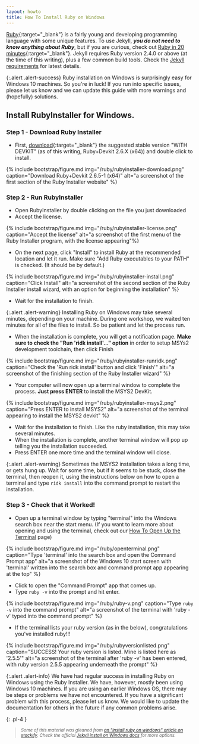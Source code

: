 ```yaml
---
layout: howto
title: How To Install Ruby on Windows
---
```


[Ruby](https://www.ruby-lang.org/en/){:target="_blank"} is a fairly young and developing programming language with some unique features. 
To use Jekyll, ***you do not need to know anything about Ruby***, but if you are curious, check out [Ruby in 20 minutes](https://www.ruby-lang.org/en/documentation/quickstart/){:target="_blank"}.
Jekyll requires Ruby version 2.4.0 or above (at the time of this writing), plus a few common build tools. 
Check the [Jekyll requirements](https://jekyllrb.com/docs/installation/) for latest details.

{:.alert .alert-success}
Ruby installation on Windows is surprisingly easy for Windows 10 machines. So you're in luck! If you run into specific issues, please let us know and we can update this guide with more warnings and (hopefully) solutions. 

## Install RubyInstaller for Windows.

### Step 1 - Download Ruby Installer

- First, [download](https://rubyinstaller.org/downloads/){:target="_blank"} the suggested stable version "WITH DEVKIT" (as of this writing, Ruby+Devkit 2.6.X (x64)) and double click to install.

{% include bootstrap/figure.md img="/ruby/rubyinstaller-download.png" caption="Download Ruby+Devkit 2.6.5-1 (x64)" alt="a screenshot of the first section of the Ruby Installer website" %}

### Step 2 - Run RubyInstaller 

- Open RubyInstaller by double clicking on the file you just downloaded
- Accept the license. 

{% include bootstrap/figure.md img="/ruby/rubyinstaller-license.png" caption="Accept the license" alt="a screenshot of the first menu of the Ruby Installer program, with the license appearing"%}

- On the next page, click "Install" to install Ruby at the recommended location and let it run. Make sure "Add Ruby executables to your PATH" is checked. (It should be by default.)

{% include bootstrap/figure.md img="/ruby/rubyinstaller-install.png" caption="Click Install" alt="a screenshot of the second section of the Ruby Installer install wizard, with an option for beginning the installation" %}

- Wait for the installation to finish. 

{:.alert .alert-warning}
Installing Ruby on Windows may take several minutes, depending on your machine. During one workshop, we waited ten minutes for all of the files to install. So be patient and let the process run.  

- When the installation is complete, you will get a notification page. **Make sure to check the "Run 'ridk install'..." option** in order to setup MSYs2 development toolchain, then click Finish

{% include bootstrap/figure.md img="/ruby/rubyinstaller-runridk.png" caption="Check the 'Run ridk install' button and click 'Finish'" alt="a screenshot of the finishing section of the Ruby Installer wizard" %}

- Your computer will now open up a terminal window to complete the process. **Just press ENTER** to install the MSYS2 DevKit.

{% include bootstrap/figure.md img="/ruby/rubyinstaller-msys2.png" caption="Press ENTER to install MSYS2" alt="a screenshot of the terminal appearing to install the MSYS2 devkit" %}

- Wait for the installation to finish. Like the ruby installation, this may take several minutes. 
- When the installation is complete, another terminal window will pop up telling you the installation succeeded. 
- Press ENTER one more time and the terminal window will close. 

{:.alert .alert-warning}
Sometimes the MSYS2 installation takes a long time, or gets hung up. Wait for some time, but if it seems to be stuck, close the terminal, then reopen it, using the instructions below on how to open a terminal and type `ridk install` into the command prompt to restart the installation. 

### Step 3 - Check that it Worked!

- Open up a terminal window by typing "terminal" into the Windows search box near the start menu. (If you want to learn more about opening and using the terminal, check out our [How To Open Up the Terminal](openaterminalwindows.html) page)

{% include bootstrap/figure.md img="/ruby/openterminal.png" caption="Type 'terminal' into the search box and open the Command Prompt app" alt="a screenshot of the Windows 10 start screen with 'terminal' written into the search box and command prompt app appearing at the top" %}

- Click to open the "Command Prompt" app that comes up. 
- Type `ruby -v` into the prompt and hit enter. 

{% include bootstrap/figure.md img="/ruby/ruby-v.png" caption="Type `ruby -v` into the command prompt" alt="a screenshot of the terminal with 'ruby -v' typed into the command prompt" %}

- If the terminal lists your ruby version (as in the below), congratulations you've installed ruby!!!

{% include bootstrap/figure.md img="/ruby/rubyversionlisted.png" caption="SUCCESS! Your ruby version is listed. Mine is listed here as '2.5.5'" alt="a screenshot of the terminal after 'ruby -v' has been entered, with ruby version 2.5.5 appearing underneath the prompt" %}

{:.alert .alert-info}
We have had regular success in installing Ruby on Windows using the Ruby Installer. We have, however, mostly been using Windows 10 machines. If you are using an earlier Windows OS, there may be steps or problems we have not encountered. If you have a significant problem with this process, please let us know. We would like to update the documentation for others in the future if any common problems arise. 

{: .pl-4 }
>*<small>Some of this material was gleaned from [an "install ruby on windows" article on stackify](https://stackify.com/install-ruby-on-windows-everything-you-need-to-get-going/).
Check the official [Jekyll install on Windows docs](https://jekyllrb.com/docs/installation/windows/) for more options.</small>*
